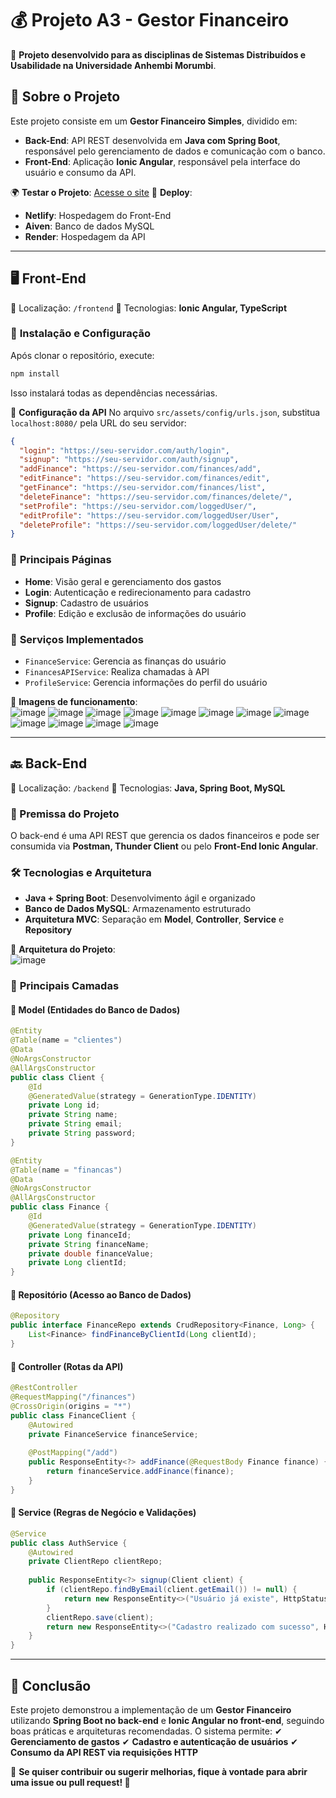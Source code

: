 # 💰 Projeto A3 - Gestor Financeiro

📌 **Projeto desenvolvido para as disciplinas de Sistemas Distribuídos e Usabilidade na Universidade Anhembi Morumbi**.

## 🔎 **Sobre o Projeto**
Este projeto consiste em um **Gestor Financeiro Simples**, dividido em:
- **Back-End**: API REST desenvolvida em **Java com Spring Boot**, responsável pelo gerenciamento de dados e comunicação com o banco.
- **Front-End**: Aplicação **Ionic Angular**, responsável pela interface do usuário e consumo da API.

🌍 **Testar o Projeto**: [Acesse o site](https://a3-sistemasdistribuidostest.netlify.app/login)
🚀 **Deploy**: 
- **Netlify**: Hospedagem do Front-End
- **Aiven**: Banco de dados MySQL
- **Render**: Hospedagem da API

---

## 🖥️ **Front-End**
📌 Localização: `/frontend`
📌 Tecnologias: **Ionic Angular, TypeScript**

### 🔧 **Instalação e Configuração**
Após clonar o repositório, execute:
```bash
npm install
```
Isso instalará todas as dependências necessárias.

📌 **Configuração da API**
No arquivo `src/assets/config/urls.json`, substitua `localhost:8080/` pela URL do seu servidor:
```json
{
  "login": "https://seu-servidor.com/auth/login",
  "signup": "https://seu-servidor.com/auth/signup",
  "addFinance": "https://seu-servidor.com/finances/add",
  "editFinance": "https://seu-servidor.com/finances/edit",
  "getFinance": "https://seu-servidor.com/finances/list",
  "deleteFinance": "https://seu-servidor.com/finances/delete/",
  "setProfile": "https://seu-servidor.com/loggedUser/",
  "editProfile": "https://seu-servidor.com/loggedUser/User",
  "deleteProfile": "https://seu-servidor.com/loggedUser/delete/"
}
```

### 📌 **Principais Páginas**
- **Home**: Visão geral e gerenciamento dos gastos
- **Login**: Autenticação e redirecionamento para cadastro
- **Signup**: Cadastro de usuários
- **Profile**: Edição e exclusão de informações do usuário

### 🔹 **Serviços Implementados**
- `FinanceService`: Gerencia as finanças do usuário
- `FinancesAPIService`: Realiza chamadas à API
- `ProfileService`: Gerencia informações do perfil do usuário


📌 **Imagens de funcionamento**:</br>
![image](https://github.com/RafaelHGS/A3---Usabilidade-Sistemas-Distribu-dos/assets/89417905/edb03883-e018-4947-80ad-0c26fa1b2292)
![image](https://github.com/RafaelHGS/A3---Usabilidade-Sistemas-Distribu-dos/assets/89417905/3a48f5db-0135-4eac-b085-4fa68613db7b)
![image](https://github.com/RafaelHGS/A3---Usabilidade-Sistemas-Distribu-dos/assets/89417905/61877de3-53e1-4af2-9bb6-2bc27bfced7b)
![image](https://github.com/RafaelHGS/A3---Usabilidade-Sistemas-Distribu-dos/assets/89417905/3c63fdb2-b867-495f-8ad8-ae346063c68e)
![image](https://github.com/RafaelHGS/A3---Usabilidade-Sistemas-Distribu-dos/assets/89417905/dddecf0f-c7b3-42ed-9ab1-9e7ec3dba4d8)
![image](https://github.com/RafaelHGS/A3---Usabilidade-Sistemas-Distribu-dos/assets/89417905/9bc41c7a-2205-4509-9413-735b55bcc1b4)
![image](https://github.com/RafaelHGS/A3---Usabilidade-Sistemas-Distribu-dos/assets/89417905/eaeb0980-6a1c-4ff1-adf1-dd4f0db22fdc)
![image](https://github.com/RafaelHGS/A3---Usabilidade-Sistemas-Distribu-dos/assets/89417905/e75cb73f-8ef2-4bbe-bfec-15c44be7061b)
![image](https://github.com/RafaelHGS/A3---Usabilidade-Sistemas-Distribu-dos/assets/89417905/804e7492-e5c1-4c68-8782-68c53e5a3689)
![image](https://github.com/RafaelHGS/A3---Usabilidade-Sistemas-Distribu-dos/assets/89417905/bc57f91a-a889-47e8-b2a4-1a3741e6ea26)
![image](https://github.com/RafaelHGS/A3---Usabilidade-Sistemas-Distribu-dos/assets/89417905/99c8ff00-2406-48c5-b410-bfe7db7e082a)
![image](https://github.com/RafaelHGS/A3---Usabilidade-Sistemas-Distribu-dos/assets/89417905/42e697c3-4533-484f-b40f-e1ef4e5d5a05)

---

## 🔙 **Back-End**
📌 Localização: `/backend`
📌 Tecnologias: **Java, Spring Boot, MySQL**

### **🚀 Premissa do Projeto**
O back-end é uma API REST que gerencia os dados financeiros e pode ser consumida via **Postman, Thunder Client** ou pelo **Front-End Ionic Angular**.

### **🛠️ Tecnologias e Arquitetura**
- **Java + Spring Boot**: Desenvolvimento ágil e organizado
- **Banco de Dados MySQL**: Armazenamento estruturado
- **Arquitetura MVC**: Separação em **Model**, **Controller**, **Service** e **Repository**

📌 **Arquitetura do Projeto**:</br>
![image](https://github.com/RafaelHGS/A3---Usabilidade-Sistemas-Distribu-dos/assets/89417905/1e3ab451-dbad-4e44-b6d3-dbeb0f2fb626)

### 📌 **Principais Camadas**
#### 📂 **Model (Entidades do Banco de Dados)**
```java
@Entity
@Table(name = "clientes")
@Data
@NoArgsConstructor
@AllArgsConstructor
public class Client {
    @Id
    @GeneratedValue(strategy = GenerationType.IDENTITY)
    private Long id;
    private String name;
    private String email;
    private String password;
}
```
```java
@Entity
@Table(name = "financas")
@Data
@NoArgsConstructor
@AllArgsConstructor
public class Finance {
    @Id
    @GeneratedValue(strategy = GenerationType.IDENTITY)
    private Long financeId;
    private String financeName;
    private double financeValue;
    private Long clientId;
}
```

#### 📂 **Repositório (Acesso ao Banco de Dados)**
```java
@Repository
public interface FinanceRepo extends CrudRepository<Finance, Long> {
    List<Finance> findFinanceByClientId(Long clientId);
}
```

#### 📂 **Controller (Rotas da API)**
```java
@RestController
@RequestMapping("/finances")
@CrossOrigin(origins = "*")
public class FinanceClient {
    @Autowired
    private FinanceService financeService;
    
    @PostMapping("/add")
    public ResponseEntity<?> addFinance(@RequestBody Finance finance) {
        return financeService.addFinance(finance);
    }
}
```

#### 📂 **Service (Regras de Negócio e Validações)**
```java
@Service
public class AuthService {
    @Autowired
    private ClientRepo clientRepo;
    
    public ResponseEntity<?> signup(Client client) {
        if (clientRepo.findByEmail(client.getEmail()) != null) {
            return new ResponseEntity<>("Usuário já existe", HttpStatus.BAD_REQUEST);
        }
        clientRepo.save(client);
        return new ResponseEntity<>("Cadastro realizado com sucesso", HttpStatus.CREATED);
    }
}
```

---

## 📌 **Conclusão**
Este projeto demonstrou a implementação de um **Gestor Financeiro** utilizando **Spring Boot no back-end** e **Ionic Angular no front-end**, seguindo boas práticas e arquiteturas recomendadas. O sistema permite:
✔ **Gerenciamento de gastos**
✔ **Cadastro e autenticação de usuários**
✔ **Consumo da API REST via requisições HTTP**

📌 **Se quiser contribuir ou sugerir melhorias, fique à vontade para abrir uma issue ou pull request! 🚀**

